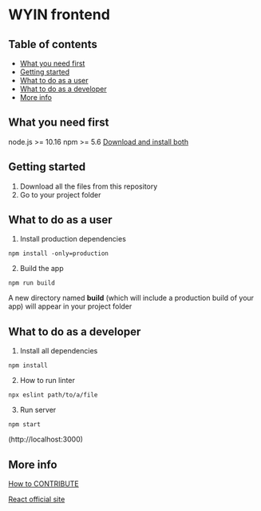 # WYIN frontend

## Table of contents

- [What you need first]
- [Getting started]
- [What to do as a user]
- [What to do as a developer]
- [More info]

## What you need first

node.js >= 10.16
npm >= 5.6
[Download and install both](https://nodejs.org/)

## Getting started

1. Download all the files from this repository
2. Go to your project folder

## What to do as a user

1. Install production dependencies

```
npm install -only=production
```

2. Build the app

```
npm run build
```

A new directory named **build** (which will include a production build of your app) will appear in your project folder

## What to do as a developer

1. Install all dependencies

```
npm install
```

2. How to run linter

```
npx eslint path/to/a/file
```

3. Run server

```
npm start
```

(http://localhost:3000)

## More info

[How to CONTRIBUTE](./CONTRIBUTING.md)

[React official site](https://reactjs.org/docs/getting-started.html)

[what you need first]: #what-you-need-first
[getting started]: #getting-started
[what to do as a user]: #what-to-do-as-a-user
[what to do as a developer]: #what-to-do-as-a-developer
[more info]: #more-info
